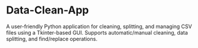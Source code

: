 # Data-Clean-App
A user-friendly Python application for cleaning, splitting, and managing CSV files using a Tkinter-based GUI. Supports automatic/manual cleaning, data splitting, and find/replace operations.
